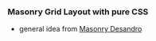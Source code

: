 ### Masonry Grid Layout with pure CSS



- general idea from [Masonry Desandro](https://masonry.desandro.com/)